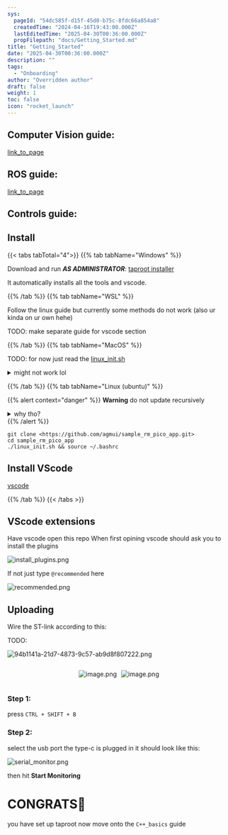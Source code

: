 ```yaml
---
sys:
  pageId: "54dc585f-d15f-45d0-b75c-8fdc66a854a8"
  createdTime: "2024-04-16T19:43:00.000Z"
  lastEditedTime: "2025-04-30T00:36:00.000Z"
  propFilepath: "docs/Getting_Started.md"
title: "Getting_Started"
date: "2025-04-30T00:36:00.000Z"
description: ""
tags:
  - "Onboarding"
author: "Overridden author"
draft: false
weight: 1
toc: false
icon: "rocket_launch"
---
```


## Computer Vision guide:

[link_to_page](86d45bc0-388b-4d26-8848-44f255f73d0e)

## ROS guide:

[link_to_page](3c76c1de-ec8f-46d6-8b0a-294005edc2d5)

## Controls guide:

## Install

{{< tabs tabTotal="4">}}
{{% tab tabName="Windows" %}}

Download and run _**AS ADMINISTRATOR**_: [taproot installer](https://github.com/Thornbots/TeachingFreshies/releases/tag/1.0)

It automatically installs all the tools and vscode.

{{% /tab %}}
{{% tab tabName="WSL" %}}

Follow the linux guide but currently some methods do not work (also ur kinda on ur own hehe)

TODO: make separate guide for vscode section

{{% /tab %}}
{{% tab tabName="MacOS" %}}

TODO: for now just read the [linux_init.sh](https://github.com/agmui/sample_rm_pico_app/blob/main/linux_init.sh)

<details>
<summary>might not work lol</summary>

`brew install libusb pkg-config`

Next install: [vscode](https://code.visualstudio.com/Download)

</details>

{{% /tab %}}
{{% tab tabName="Linux (ubuntu)" %}}

{{% alert context="danger" %}}
**Warning** do not update recursively
<details>
<summary>why tho?</summary>
There are some submodules that may go on for a while (like tinyusb) and I highly
recommend you don't need to get them.
If you want to see what submodules I update just look in `linux_init.sh`
</details>
{{% /alert %}}

```shell
git clone <https://github.com/agmui/sample_rm_pico_app.git>
cd sample_rm_pico_app
./linux_init.sh && source ~/.bashrc
```

## Install VScode

[vscode](https://code.visualstudio.com/Download)

{{% /tab %}}
{{< /tabs >}}

## VScode extensions

Have vscode open this repo
When first opining vscode should ask you to install the plugins

![install_plugins.png](https://prod-files-secure.s3.us-west-2.amazonaws.com/d518164a-d88e-44d1-a4ee-3adb3bd8bce0/89bd30f0-1825-4e77-867b-0a41ce370880/install_plugins.png?X-Amz-Algorithm=AWS4-HMAC-SHA256&X-Amz-Content-Sha256=UNSIGNED-PAYLOAD&X-Amz-Credential=ASIAZI2LB46653Y3NHNV%2F20250517%2Fus-west-2%2Fs3%2Faws4_request&X-Amz-Date=20250517T210701Z&X-Amz-Expires=3600&X-Amz-Security-Token=IQoJb3JpZ2luX2VjEKz%2F%2F%2F%2F%2F%2F%2F%2F%2F%2FwEaCXVzLXdlc3QtMiJHMEUCIG38iZTINGhfG2SGvAbfVJ2WWbdwP5p%2BMG55bgn4blewAiEAjaMN7%2B61GmeJyjlDvaXvYS8ZsjIIuCk2B98u%2FLct5OMq%2FwMIZRAAGgw2Mzc0MjMxODM4MDUiDFFmg4gvnn0%2BE2WvVyrcA6c8OE1yR%2BC5jZI8M2PPcG5Ii6lpst%2Fq%2FFHs9LH6ztkv%2FS3mlvZZyfEirMcQdbPAVZeyHk5nFosmQzH33t%2BsD4uS4I3RqkftqqJAsGoopv3ER%2FNGCz57ueZyNIX0ae%2Ff8GioYMDzo5sT7H3tKjY2XF0ZXe2n8hM396AKqrGoZP0P2sQbSr5sIRroJ2grV8mmFK4wH7jSqyqc6cLNt8B32q0DZIzSWgzAUIjrE1uK%2BtyOEzjJBkerHWbu%2FxfrT8Ba4zkoZvr5%2BAD3WDbkBDYl3rUIBKInYR6RQ1QY%2BnPFb8i4qUYwkivocLxHuxi0xKkkyuzzbZiFF6Pmyb880x40bdicAbSYMS6ihCq9AWD4jnkS1F0J1sD1QcagjrULvz7iDa%2FZR4N3KVEvIw5XckAEcIBn9aK0MdID3NAcugwlQhMgflvUBHhVLC%2FxmHs22AI4UrNB3IiUR1VnRKohBuNJGb473EaeJiGkU9ilJvvpt84u4vXDSE2K4XFpLCalxpgCZ%2FKje9XySQUPyGFPdoInynOTkYlwssllS61hUteZ7IzxIAjq5Imi5ZYfEZWY7WXFZnU4bEnMbI9S8gJYzYwju%2Bt3x1m8fPRCokCt1OyRjvaUC05K%2F5DsPGJpRQNXMJbLo8EGOqUBjM7wN%2BU7yFMkMYG1Syz3oKDpkE86%2FGUwdpuysQfFgRwr8YZ3W619kxhNePGWXpfc5gvm3QBoVc3XTmoMnR4l1hGEv9IMBrhWpHejMZNLlU%2F8jRsY%2FssifSKu7LQ3mYwPbPxRnK3M6RUk2TOyAXcFvnasxU4eAXohvgi%2F6Ba0Y75YHfXcnH1%2FGdP2B%2BIzIw8bEbr8eM3vdH5mp%2F0LWuG9QUwSgcXM&X-Amz-Signature=a2ffda4a35daaa7c39a1e70f1109b5dec8f8137cd3dd2320cac2c366a582aafe&X-Amz-SignedHeaders=host&x-id=GetObject)

If not just type `@recommended` here  

![recommended.png](https://prod-files-secure.s3.us-west-2.amazonaws.com/d518164a-d88e-44d1-a4ee-3adb3bd8bce0/61e661e9-5d85-4dfc-be0d-8d2097a5e793/recommended.png?X-Amz-Algorithm=AWS4-HMAC-SHA256&X-Amz-Content-Sha256=UNSIGNED-PAYLOAD&X-Amz-Credential=ASIAZI2LB46653Y3NHNV%2F20250517%2Fus-west-2%2Fs3%2Faws4_request&X-Amz-Date=20250517T210701Z&X-Amz-Expires=3600&X-Amz-Security-Token=IQoJb3JpZ2luX2VjEKz%2F%2F%2F%2F%2F%2F%2F%2F%2F%2FwEaCXVzLXdlc3QtMiJHMEUCIG38iZTINGhfG2SGvAbfVJ2WWbdwP5p%2BMG55bgn4blewAiEAjaMN7%2B61GmeJyjlDvaXvYS8ZsjIIuCk2B98u%2FLct5OMq%2FwMIZRAAGgw2Mzc0MjMxODM4MDUiDFFmg4gvnn0%2BE2WvVyrcA6c8OE1yR%2BC5jZI8M2PPcG5Ii6lpst%2Fq%2FFHs9LH6ztkv%2FS3mlvZZyfEirMcQdbPAVZeyHk5nFosmQzH33t%2BsD4uS4I3RqkftqqJAsGoopv3ER%2FNGCz57ueZyNIX0ae%2Ff8GioYMDzo5sT7H3tKjY2XF0ZXe2n8hM396AKqrGoZP0P2sQbSr5sIRroJ2grV8mmFK4wH7jSqyqc6cLNt8B32q0DZIzSWgzAUIjrE1uK%2BtyOEzjJBkerHWbu%2FxfrT8Ba4zkoZvr5%2BAD3WDbkBDYl3rUIBKInYR6RQ1QY%2BnPFb8i4qUYwkivocLxHuxi0xKkkyuzzbZiFF6Pmyb880x40bdicAbSYMS6ihCq9AWD4jnkS1F0J1sD1QcagjrULvz7iDa%2FZR4N3KVEvIw5XckAEcIBn9aK0MdID3NAcugwlQhMgflvUBHhVLC%2FxmHs22AI4UrNB3IiUR1VnRKohBuNJGb473EaeJiGkU9ilJvvpt84u4vXDSE2K4XFpLCalxpgCZ%2FKje9XySQUPyGFPdoInynOTkYlwssllS61hUteZ7IzxIAjq5Imi5ZYfEZWY7WXFZnU4bEnMbI9S8gJYzYwju%2Bt3x1m8fPRCokCt1OyRjvaUC05K%2F5DsPGJpRQNXMJbLo8EGOqUBjM7wN%2BU7yFMkMYG1Syz3oKDpkE86%2FGUwdpuysQfFgRwr8YZ3W619kxhNePGWXpfc5gvm3QBoVc3XTmoMnR4l1hGEv9IMBrhWpHejMZNLlU%2F8jRsY%2FssifSKu7LQ3mYwPbPxRnK3M6RUk2TOyAXcFvnasxU4eAXohvgi%2F6Ba0Y75YHfXcnH1%2FGdP2B%2BIzIw8bEbr8eM3vdH5mp%2F0LWuG9QUwSgcXM&X-Amz-Signature=95f6616af570ec276bfc274e5c64ce7a1b2fa12283e782bdfdbaa2fad922b61e&X-Amz-SignedHeaders=host&x-id=GetObject)

## Uploading

Wire the ST-link according to this:

TODO:

![94b1141a-21d7-4873-9c57-ab9d8f807222.png](https://prod-files-secure.s3.us-west-2.amazonaws.com/d518164a-d88e-44d1-a4ee-3adb3bd8bce0/e5fad17d-ab82-4300-9f4c-505ab4b1202c/94b1141a-21d7-4873-9c57-ab9d8f807222.png?X-Amz-Algorithm=AWS4-HMAC-SHA256&X-Amz-Content-Sha256=UNSIGNED-PAYLOAD&X-Amz-Credential=ASIAZI2LB46653Y3NHNV%2F20250517%2Fus-west-2%2Fs3%2Faws4_request&X-Amz-Date=20250517T210701Z&X-Amz-Expires=3600&X-Amz-Security-Token=IQoJb3JpZ2luX2VjEKz%2F%2F%2F%2F%2F%2F%2F%2F%2F%2FwEaCXVzLXdlc3QtMiJHMEUCIG38iZTINGhfG2SGvAbfVJ2WWbdwP5p%2BMG55bgn4blewAiEAjaMN7%2B61GmeJyjlDvaXvYS8ZsjIIuCk2B98u%2FLct5OMq%2FwMIZRAAGgw2Mzc0MjMxODM4MDUiDFFmg4gvnn0%2BE2WvVyrcA6c8OE1yR%2BC5jZI8M2PPcG5Ii6lpst%2Fq%2FFHs9LH6ztkv%2FS3mlvZZyfEirMcQdbPAVZeyHk5nFosmQzH33t%2BsD4uS4I3RqkftqqJAsGoopv3ER%2FNGCz57ueZyNIX0ae%2Ff8GioYMDzo5sT7H3tKjY2XF0ZXe2n8hM396AKqrGoZP0P2sQbSr5sIRroJ2grV8mmFK4wH7jSqyqc6cLNt8B32q0DZIzSWgzAUIjrE1uK%2BtyOEzjJBkerHWbu%2FxfrT8Ba4zkoZvr5%2BAD3WDbkBDYl3rUIBKInYR6RQ1QY%2BnPFb8i4qUYwkivocLxHuxi0xKkkyuzzbZiFF6Pmyb880x40bdicAbSYMS6ihCq9AWD4jnkS1F0J1sD1QcagjrULvz7iDa%2FZR4N3KVEvIw5XckAEcIBn9aK0MdID3NAcugwlQhMgflvUBHhVLC%2FxmHs22AI4UrNB3IiUR1VnRKohBuNJGb473EaeJiGkU9ilJvvpt84u4vXDSE2K4XFpLCalxpgCZ%2FKje9XySQUPyGFPdoInynOTkYlwssllS61hUteZ7IzxIAjq5Imi5ZYfEZWY7WXFZnU4bEnMbI9S8gJYzYwju%2Bt3x1m8fPRCokCt1OyRjvaUC05K%2F5DsPGJpRQNXMJbLo8EGOqUBjM7wN%2BU7yFMkMYG1Syz3oKDpkE86%2FGUwdpuysQfFgRwr8YZ3W619kxhNePGWXpfc5gvm3QBoVc3XTmoMnR4l1hGEv9IMBrhWpHejMZNLlU%2F8jRsY%2FssifSKu7LQ3mYwPbPxRnK3M6RUk2TOyAXcFvnasxU4eAXohvgi%2F6Ba0Y75YHfXcnH1%2FGdP2B%2BIzIw8bEbr8eM3vdH5mp%2F0LWuG9QUwSgcXM&X-Amz-Signature=f590cfd5d7b963ef6595185fe498f270eed6c88aac34a7ffb376c4e6efe32cec&X-Amz-SignedHeaders=host&x-id=GetObject)

<div style="display: flex;flex-direction: row; column-gap:10px; max-width: 630px;justify-content: center;">
<div>

![image.png](https://prod-files-secure.s3.us-west-2.amazonaws.com/d518164a-d88e-44d1-a4ee-3adb3bd8bce0/210ecb78-1116-4d7b-b9b7-2292f66fa2c2/image.png?X-Amz-Algorithm=AWS4-HMAC-SHA256&X-Amz-Content-Sha256=UNSIGNED-PAYLOAD&X-Amz-Credential=ASIAZI2LB466TPSA5D4T%2F20250517%2Fus-west-2%2Fs3%2Faws4_request&X-Amz-Date=20250517T210706Z&X-Amz-Expires=3600&X-Amz-Security-Token=IQoJb3JpZ2luX2VjEKz%2F%2F%2F%2F%2F%2F%2F%2F%2F%2FwEaCXVzLXdlc3QtMiJIMEYCIQCe80DVSqeoH74D4S9YsC74SOdWouhY%2BOY6z1OACJ3zMwIhAPIP1tQibLIQOZxTmze9t5xbojQ9fKzB8hJAZv65o8UPKv8DCGUQABoMNjM3NDIzMTgzODA1IgzoOmHBGhix86Agt70q3AMIerKcjcGLE3yrzxVssCsy3whz4Y2PmzBvKA4evNCOXTTytDo9xM00jccWZ%2F9XW4rPUwYldulm3sxnpFNNR3VGRUouviYVeSvnR0sUhNOgPQrNHToNiLtOwZOlVWivIOP3J5BSGN%2Bqs9UI8ahWmNgDLx4umTkb4NAXhsRgxY3XTedT3EGUl1ZaVJf5iaVhI7SqTndiO2IcUALwZLnRN2jI%2FddJ0MTFl%2BNgTOQCG0MjkDgx8DFL1hmtZKp4hiZjxLDRkIFKvrF5Pu9ujxmoRDnfrqgMa1bns9GIWq583tp3DBEJI3VB7Ho1CIN4XV0wNx7RCss3QU9hBGbJH7v%2F9d%2FEpRbsrrxDsMmv%2FNQuXMO9KcV9EsLndg3UW1NUVsZrLhCWBwz%2F8TdykB8ZA7pOKRzduts5P8aD%2F73Q8VkLlsZ%2B1dxzNN2DmuqiG5kaxLELBHRLeE2gA3KcnepEfcDJn%2FhYrunM3CF9c5EF0pgf2m6O1HxxHsxbE9krtHZqmU0tIr%2BUI6Znxwt%2FS3L4ntaer%2Fz8Fns4UoMWt05Qvg%2FhIdElsBcNlfApDiPG0TZykeauSkUg1MjOHOkRUyPWvmOoBeDCXMhTqA6kQNjsx%2BNA1DSEtvHjtUCVTPig5vu4ojCqy6PBBjqkAd7EoSz7CnqIRh6AI6L8B0cujSW980Z%2FzZIjCqnHKMSKGjrGYwx9PbqgwJTa7a2P6Vm1xt4hIz6RNybqZkYVT1fjg%2Bmm03IzHlrKq7a3vG0WGc5z23fNVf58UoOeKnUftn9Tfrz%2FUBgoyzmoaIDSNBewTuGCsUPNqgwklv50kJLfvM8CEnSrs3pc%2B9ZmH46u65E%2FR%2BKk9DWyYqj7LJgLJ0UDIUZ5&X-Amz-Signature=1a8c3e72927070f2691c9886438407eaefa81c48e75637accad8fe2ade338659&X-Amz-SignedHeaders=host&x-id=GetObject)

</div>
<div>

![image.png](https://prod-files-secure.s3.us-west-2.amazonaws.com/d518164a-d88e-44d1-a4ee-3adb3bd8bce0/33a0fd0f-8ca6-4a86-8e09-26e95ded1fff/image.png?X-Amz-Algorithm=AWS4-HMAC-SHA256&X-Amz-Content-Sha256=UNSIGNED-PAYLOAD&X-Amz-Credential=ASIAZI2LB466TUUCSZ7E%2F20250517%2Fus-west-2%2Fs3%2Faws4_request&X-Amz-Date=20250517T210709Z&X-Amz-Expires=3600&X-Amz-Security-Token=IQoJb3JpZ2luX2VjEKz%2F%2F%2F%2F%2F%2F%2F%2F%2F%2FwEaCXVzLXdlc3QtMiJHMEUCIE%2BdWS%2BVYcgerbumAFByYLziaFzvT565M7%2BmL9ogrc%2F2AiEAy70XVXQif2o1PySxy%2BPfgO5VxQJMS7CSTLpfCE9iHioq%2FwMIZRAAGgw2Mzc0MjMxODM4MDUiDFDoEaBfkrClgbGrryrcAxk0hXJerw%2BP9T9GFzEqcx4AdDmrv9P8Kz%2FA7XaRgIADgJJE%2BAKCffiTnQanUn%2BFu7voG%2BRBXnkwAFkNL6PrNPwQ%2BCE0O5s%2BEaGMbWhZiYNW%2BOHbIH0XfwRNGIaqteO90WLOie7OvkP55duiG%2BLEol7mzcOhr3LK1PiaytZmG0f5D900wsxT1luewGyKRVEyqvueF%2F6jEoc7F1pKc%2B0T48zw6MS6wj21Esnpk6Uih0PrWu2Qf7Xx2JhKtcbdPTluHLegp8r8A1Dmp4lNW6%2BKpW%2B64zy99JiqKiyoULjOKemyVxSmijjuiKXp%2BN5BcwYSq6cqJ12uyWb3QlclyadB9IJOT9z%2Bp1nK9qTW77jgYAUQ1ZuLs4urCFUhiyFwuDvIJaeZ7wYbTQeQLHOQv02%2FRPUjx8t8aCug1E9rpTQzlKqbpBX9RG%2FCxqat9WcqsK25yTZwAENZvJl%2F3IY2VS5Ulz94BDLGubiDTRE9n0CfCyPILD7X8KdOgsMvoEzJJteQX58rDW%2Fu2dXfmYg9Jum%2B6S%2FfxjmsC9IyG7HslxKOgvVpPDHE1fToDD4MuHx4bKKLH4VJhzhwuPqjdF5HtzC%2B7353ZXSfbBidP6ijhQ9t2UZccmOYyReOvlqjhY5%2FMJbLo8EGOqUBvET0gn0XOOoIvMAI4HxcMHlBT0a5NrGmKxCO%2BMB0TGo60S%2BTvG0Y1EPFFfuqULjRDVZwYVX0e0927mmlZvP1isoiMjiv%2BZv%2BVgPZMO7c2dlhtuE5j%2BndgvoumG9je%2F5A0bxjkFa94FA8XCh7gBlwl1izs%2FrSTIrKICeP2mswUqL62JJ4CGXRKgYLBaoFzZ75NY4tmDI5yO2qxRWCnK6uvQ5keT5f&X-Amz-Signature=1d6e8d1370976bcf7e7eb1346c41aea6194f94d3d03d5533196c0cf60cc66aa1&X-Amz-SignedHeaders=host&x-id=GetObject)

</div>
</div>

### Step 1:

press `CTRL + SHIFT + B`

### Step 2:

select the usb port the type-c is plugged in it should look like this:

![serial_monitor.png](https://prod-files-secure.s3.us-west-2.amazonaws.com/d518164a-d88e-44d1-a4ee-3adb3bd8bce0/f03f4774-05d4-4393-b6a0-d5efb6d315ab/serial_monitor.png?X-Amz-Algorithm=AWS4-HMAC-SHA256&X-Amz-Content-Sha256=UNSIGNED-PAYLOAD&X-Amz-Credential=ASIAZI2LB46653Y3NHNV%2F20250517%2Fus-west-2%2Fs3%2Faws4_request&X-Amz-Date=20250517T210701Z&X-Amz-Expires=3600&X-Amz-Security-Token=IQoJb3JpZ2luX2VjEKz%2F%2F%2F%2F%2F%2F%2F%2F%2F%2FwEaCXVzLXdlc3QtMiJHMEUCIG38iZTINGhfG2SGvAbfVJ2WWbdwP5p%2BMG55bgn4blewAiEAjaMN7%2B61GmeJyjlDvaXvYS8ZsjIIuCk2B98u%2FLct5OMq%2FwMIZRAAGgw2Mzc0MjMxODM4MDUiDFFmg4gvnn0%2BE2WvVyrcA6c8OE1yR%2BC5jZI8M2PPcG5Ii6lpst%2Fq%2FFHs9LH6ztkv%2FS3mlvZZyfEirMcQdbPAVZeyHk5nFosmQzH33t%2BsD4uS4I3RqkftqqJAsGoopv3ER%2FNGCz57ueZyNIX0ae%2Ff8GioYMDzo5sT7H3tKjY2XF0ZXe2n8hM396AKqrGoZP0P2sQbSr5sIRroJ2grV8mmFK4wH7jSqyqc6cLNt8B32q0DZIzSWgzAUIjrE1uK%2BtyOEzjJBkerHWbu%2FxfrT8Ba4zkoZvr5%2BAD3WDbkBDYl3rUIBKInYR6RQ1QY%2BnPFb8i4qUYwkivocLxHuxi0xKkkyuzzbZiFF6Pmyb880x40bdicAbSYMS6ihCq9AWD4jnkS1F0J1sD1QcagjrULvz7iDa%2FZR4N3KVEvIw5XckAEcIBn9aK0MdID3NAcugwlQhMgflvUBHhVLC%2FxmHs22AI4UrNB3IiUR1VnRKohBuNJGb473EaeJiGkU9ilJvvpt84u4vXDSE2K4XFpLCalxpgCZ%2FKje9XySQUPyGFPdoInynOTkYlwssllS61hUteZ7IzxIAjq5Imi5ZYfEZWY7WXFZnU4bEnMbI9S8gJYzYwju%2Bt3x1m8fPRCokCt1OyRjvaUC05K%2F5DsPGJpRQNXMJbLo8EGOqUBjM7wN%2BU7yFMkMYG1Syz3oKDpkE86%2FGUwdpuysQfFgRwr8YZ3W619kxhNePGWXpfc5gvm3QBoVc3XTmoMnR4l1hGEv9IMBrhWpHejMZNLlU%2F8jRsY%2FssifSKu7LQ3mYwPbPxRnK3M6RUk2TOyAXcFvnasxU4eAXohvgi%2F6Ba0Y75YHfXcnH1%2FGdP2B%2BIzIw8bEbr8eM3vdH5mp%2F0LWuG9QUwSgcXM&X-Amz-Signature=ebe966daffe1294f5468acc063976b866ccd81411ca30bc80dbf1a53c1db9fd3&X-Amz-SignedHeaders=host&x-id=GetObject)

then hit **Start Monitoring**

# CONGRATS🎉

you have set up taproot now move onto the `C++_basics` guide

